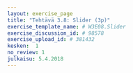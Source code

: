 ```yaml
---
layout: exercise_page
title: "Tehtävä 3.8: Slider (3p)"
exercise_template_name: # W3E08.Slider
exercise_discussion_id: # 98578
exercise_upload_id: # 381432
kesken:  1
no_review: 1
julkaisu: 5.4.2018
---
```

